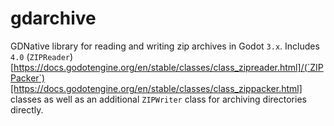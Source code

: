 # gdarchive

GDNative library for reading and writing zip archives in Godot `3.x`. Includes `4.0` (`ZIPReader`)[https://docs.godotengine.org/en/stable/classes/class_zipreader.html]/(`ZIPPacker`)[https://docs.godotengine.org/en/stable/classes/class_zippacker.html] classes as well as an additional `ZIPWriter` class for archiving directories directly.